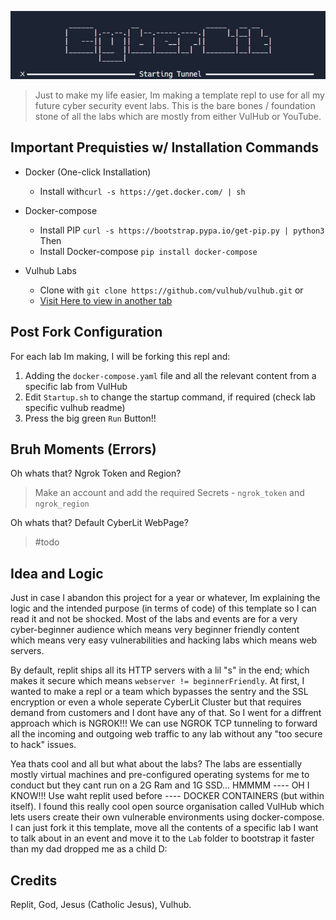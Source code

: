 ![image](image.png)

> Just to make my life easier, Im making a template repl to use for all my future cyber security event labs. This is the bare bones / foundation stone of all the labs which are mostly from either VulHub or YouTube. 


## Important Prequisties w/ Installation Commands 

* Docker (One-click Installation)

  *  Install with`curl -s https://get.docker.com/ | sh`
* Docker-compose
  * Install PIP `curl -s https://bootstrap.pypa.io/get-pip.py | python3` Then
  * Install Docker-compose `pip install docker-compose`
* Vulhub Labs
  * Clone with `git clone https://github.com/vulhub/vulhub.git` or
  * [Visit Here to view in another tab](https://github.com/vulhub/vulhub)

## Post Fork Configuration
For each lab Im making, I will be forking this repl and:
1. Adding the `docker-compose.yaml` file and all the relevant content from a specific lab from VulHub
2. Edit `Startup.sh` to change the startup command, if required (check lab specific vulhub readme)
3. Press the big green `Run` Button!!


## Bruh Moments (Errors)
Oh whats that? Ngrok Token and Region? 
> Make an account and add the required Secrets - `ngrok_token` and `ngrok_region`

Oh whats that? Default CyberLit WebPage?
> #todo


## Idea and Logic
Just in case I abandon this project for a year or whatever, Im explaining the logic and the intended purpose (in terms of code) of this template so I can read it and not be shocked. Most of the labs and events are for a very cyber-beginner audience which means very beginner friendly content which means very easy vulnerabilities and hacking labs which means web servers. 

By default, replit ships all its HTTP servers with a lil "s" in the end; which makes it secure which means `webserver != beginnerFriendly`. At first, I wanted to make a repl or a team which bypasses the sentry and the SSL encryption or even a whole seperate CyberLit Cluster but that requires demand from customers and I dont have any of that. So I went for a diffrent approach which is NGROK!!! We can use NGROK TCP tunneling to forward all the incoming and outgoing web traffic to any lab without any "too secure to hack" issues.  

Yea thats cool and all but what about the labs? The labs are essentially mostly virtual machines and pre-configured operating systems for me to conduct but they cant run on a 2G Ram and 1G SSD... HMMMM ---- OH I KNOW!!! Use waht replit used before ---- DOCKER CONTAINERS (but within itself). I found this really cool open source organisation called VulHub which lets users create their own vulnerable environments using docker-compose. I can just fork it this template, move all the contents of a specific lab I want to talk about in an event and move it to the `Lab` folder to bootstrap it faster than my dad dropped me as a child D:


## Credits

Replit, God, Jesus (Catholic Jesus), Vulhub. 